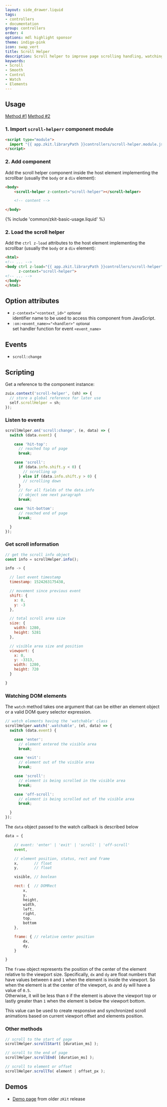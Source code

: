 ```yaml
---
layout: side_drawer.liquid
tags:
- controllers
- documentation
group: controllers
order: 4
options: mdl highlight sponsor
theme: indigo-pink
icon: swap_vert
title: Scroll Helper
description: Scroll helper to improve page scrolling handling, watching elements and get notified when they scroll into view.
keywords:
- Scroll
- Smooth
- Control
- Watch
- Elements
---
```


## Usage

<div class="mdl-tabs mdl-js-tabs mdl-js-ripple-effect">
  <div class="mdl-tabs__tab-bar" layout="row top-left">
      <a href="#module" class="mdl-tabs__tab is-active">Method #1</a>
      <a href="#script" class="mdl-tabs__tab">Method #2</a>
  </div>
  <div class="mdl-tabs__panel is-active" id="module">

### 1. Import `scroll-helperr` component module

```html
<script type="module">
  import "{{ app.zkit.libraryPath }}controllers/scroll-helper.module.js";
</script>
```

### 2. Add component

Add the scroll helper component inside the host element implementing the scrollbar (usually the `body` or a `div` element):

```html
<body>
    <scroll-helper z-context="scroll-helper"></scroll-helper>

    <!-- content -->

</body>
```

  </div>
  <div class="mdl-tabs__panel" id="script">


{% include 'common/zkit-basic-usage.liquid' %}

### 2. Load the scroll helper

Add the `ctrl z-load` attributes to the host element implementing the scrollbar (usually the `body` or a `div` element):

```html
<html>
<!-- ... -->
<body ctrl z-load="{{ app.zkit.libraryPath }}controllers/scroll-helper"
      z-context="scroll-helper">
<!-- ... -->
</body>
</html>
```

  </div>
</div>


## Option attributes

- `z-context="<context_id>"` <small>optional</small>  
  identifier name to be used to access this component from JavaScript.
- `:on:<event_name>="<handler>"` <small>optional</small>  
  set handler function for event `<event_name>`


## Events

- `scroll:change`




## Scripting

Get a reference to the component instance:

```js
zuix.context('scroll-helper', (sh) => {
  // store a global reference for later use
  self.scrollHelper = sh;
});
```

### Listen to events

```js
scrollHelper.on('scroll:change', (e, data) => {
  switch (data.event) {

    case 'hit-top':
      // reached top of page
      break;

    case 'scroll':
      if (data.info.shift.y < 0) {
        // scrolling up
      } else if (data.info.shift.y > 0) {
        // scrolling down
      }
      // for all fields of the data.info
      // object see next paragraph
      break;

    case 'hit-bottom':
      // reached end of page
      break;

  }
});
```

### Get scroll information

```js
// get the scroll info object
const info = scrollHelper.info();

info -> {

  // last event timestamp
  timestamp: 1524263175438,

  // movement since previous event
  shift: {
    x: 0,
    y: -3
  },

  // total scroll area size
  size: {
    width: 1280,
    height: 5281
  },

  // visible area size and position
  viewport: {
    x: 0,
    y: -3313,
    width: 1280,
    height: 720
  }

}
```

### Watching DOM elements

The `watch` method takes one argument that can be either an element object or a valid  DOM query selector expression.

```js
// watch elements having the 'watchable' class
scrollHelper.watch('.watchable', (el, data) => {
  switch (data.event) {

    case 'enter':
      // element entered the visible area
      break;

    case 'exit':
      // element out of the visible area
      break;

    case 'scroll':
      // element is being scrolled in the visible area
      break;

    case 'off-scroll':
      // element is being scrolled out of the visible area
      break;

  }
});
```

The `data` object passed to the watch callback is described below

```js
data = {

    // event: 'enter' | 'exit' | 'scroll' | 'off-scroll'
    event,

    // element position, status, rect and frame
    x,       // float
    y,       // float

    visible, // boolean

    rect: {  // DOMRect
        x,
        y,
        height,
        width,
        left,
        right,
        top,
        bottom
    },

    frame: { // relative center position
        dx,
        dy,
    }

}
```

The `frame` object represents the position of the center of the element relative to the viewport size. Specifically, `dx`
and `dy` are float numbers that have values between `0` and `1` when the element is inside the viewport. So when the
element is at the center of the viewport, `dx` and `dy` will have a value of `0.5`.  
Otherwise, it will be less than `0` if the element is above the viewport top or lastly greater than `1` when the element
is below the viewport bottom.

This value can be used to create responsive and synchronized scroll animations based on current viewport
offset and elements position.

### Other methods

```js
// scroll to the start of page
scrollHelper.scrollStart( [duration_ms] );

// scroll to the end of page
scrollHelper.scrollEnd( [duration_ms] );

// scroll to element or offset
scrollHelper.scrollTo( element | offset_px );
```


## Demos

- [Demo page](../../../1.0/docs/controllers/scroll_helper) from older `zKit` release
